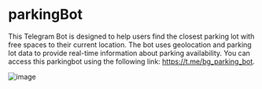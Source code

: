 # parkingBot

This Telegram Bot is designed to help users find the closest parking lot with free spaces to their current location. The bot uses geolocation and parking lot data to provide real-time information about parking availability. You can access this parkingbot using the following link: https://t.me/bg_parking_bot. 


![image](https://user-images.githubusercontent.com/73846781/226478493-7c17d594-1896-4bb4-923f-3cd90921cb23.png)

